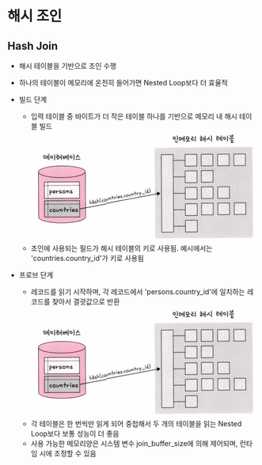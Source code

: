 # 해시 조인

## Hash Join
- 해시 테이블을 기반으로 조인 수행
- 하나의 테이블이 메모리에 온전히 들어가면 Nested Loop보다 더 효율적
- 빌드 단계
  - 입력 테이블 중 바이트가 더 작은 테이블 하나를 기반으로 메모리 내 해시 테이블 빌드
  ![0](./58-images/Hash_Build.png)
  - 조인에 사용되는 필드가 해시 테이블의 키로 사용됨. 예시에서는 'countries.country_id'가 키로 사용됨

- 프로브 단계
  - 레코드를 읽기 시작하며, 각 레코드에서 'persons.country_id'에 일치하는 레코드를 찾아서 결괏값으로 반환  
  ![1](./58-images/Hash_Build.png)
  - 각 테이블은 한 번씩만 읽게 되어 중첩해서 두 개의 테이블을 읽는 Nested Loop보다 보통 성능이 더 좋음
  - 사용 가능한 메모리양은 시스템 변수 join_buffer_size에 의해 제어되며, 런타임 시에 조정할 수 있음